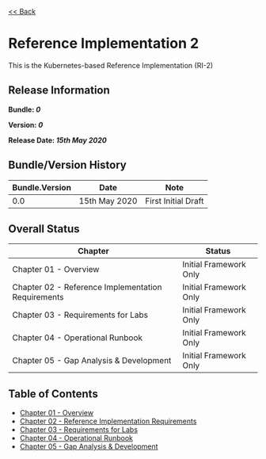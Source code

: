 [<< Back](../)

# Reference Implementation 2

This is the Kubernetes-based Reference Implementation (RI-2)

## Release Information
**Bundle: _0_**

**Version: _0_**

**Release Date: _15th May 2020_**

## Bundle/Version History

| Bundle.Version | Date | Note
| --- | --- | --- |
| 0.0 | 15th May 2020 | First Initial Draft|


## Overall Status

| Chapter | Status |
| --- | --- |
| Chapter 01 - Overview                                         | Initial Framework Only |
| Chapter 02 - Reference Implementation Requirements            | Initial Framework Only |
| Chapter 03 - Requirements for Labs                            | Initial Framework Only |
| Chapter 04 - Operational Runbook                              | Initial Framework Only |
| Chapter 05 - Gap Analysis & Development                       | Initial Framework Only |


## Table of Contents
* [Chapter 01 - Overview](chapters/chapter01.md)
* [Chapter 02 - Reference Implementation Requirements](chapters/chapter02.md)
* [Chapter 03 - Requirements for Labs](chapters/chapter03.md)
* [Chapter 04 - Operational Runbook](chapters/chapter04.md)
* [Chapter 05 - Gap Analysis & Development](chapters/chapter05.md)
